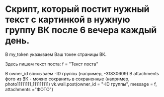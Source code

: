 # Скрипт, который постит нужный текст с картинкой в нужную группу ВК после 6 вечера каждый день.

В my_token указываем Ваш токен страницы ВК.

Здесь пишем текст поста: f = "Текст поста"

В owner_id вписываем -ID группы (например, -31830609)
В attachments фото из ВК - можно сохранить в сохраненные (например, photo11111111_111111111)
vk.wall.post(owner_id = "-ID группы", message = f, attachments ="ФОТО")
